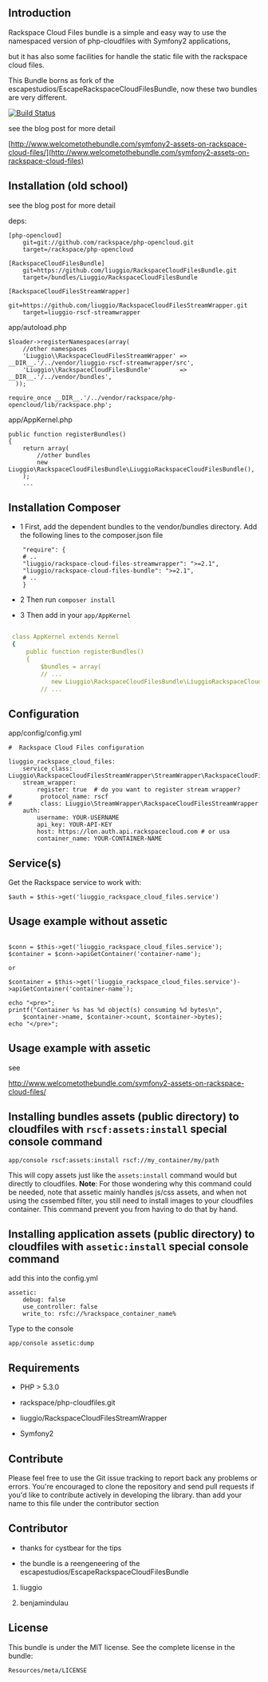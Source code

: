 Introduction
------------


Rackspace Cloud Files bundle is a simple and easy way to use the namespaced version of php-cloudfiles with Symfony2 applications,

but it has also some facilities for handle the static file with the rackspace cloud files.

This Bundle borns as fork of the escapestudios/EscapeRackspaceCloudFilesBundle, now these two bundles are very different.

[![Build Status](https://secure.travis-ci.org/liuggio/RackspaceCloudFilesBundle.png)](http://travis-ci.org/liuggio/RackspaceCloudFilesBundle)


see the blog post for more detail

[http://www.welcometothebundle.com/symfony2-assets-on-rackspace-cloud-files/](http://www.welcometothebundle.com/symfony2-assets-on-rackspace-cloud-files)


Installation (old school)
-------------------------------

see the blog post for more detail

deps:

```
[php-opencloud]
    git=git://github.com/rackspace/php-opencloud.git
    target=/rackspace/php-opencloud

[RackspaceCloudFilesBundle]
    git=https://github.com/liuggio/RackspaceCloudFilesBundle.git
    target=/bundles/Liuggio/RackspaceCloudFilesBundle

[RackspaceCloudFilesStreamWrapper]
    git=https://github.com/liuggio/RackspaceCloudFilesStreamWrapper.git
    target=liuggio-rscf-streamwrapper

```

app/autoload.php

```
$loader->registerNamespaces(array(
    //other namespaces
    'Liuggio\\RackspaceCloudFilesStreamWrapper' =>  __DIR__.'/../vendor/liuggio-rscf-streamwrapper/src',
    'Liuggio\\RackspaceCloudFilesBundle'        =>  __DIR__.'/../vendor/bundles',
  ));

require_once __DIR__.'/../vendor/rackspace/php-opencloud/lib/rackspace.php';
```

app/AppKernel.php

```
public function registerBundles()
{
    return array(
        //other bundles
        new Liuggio\RackspaceCloudFilesBundle\LiuggioRackspaceCloudFilesBundle(),
    );
    ...
```

Installation Composer
-------------------------------

* 1 First, add the dependent bundles to the vendor/bundles directory. Add the following lines to the composer.json file

```
    "require": {
    # ..
    "liuggio/rackspace-cloud-files-streamwrapper": ">=2.1",
    "liuggio/rackspace-cloud-files-bundle": ">=2.1",
    # ..
    }
```

* 2 Then run `composer install`


* 3 Then add in your `app/AppKernel`

``` yaml

 class AppKernel extends Kernel
 {
     public function registerBundles()
     {
         $bundles = array(
         // ...
            new Liuggio\RackspaceCloudFilesBundle\LiuggioRackspaceCloudFilesBundle(),
         // ...

```


## Configuration

app/config/config.yml

```
#  Rackspace Cloud Files configuration

liuggio_rackspace_cloud_files:
    service_class: Liuggio\RackspaceCloudFilesStreamWrapper\StreamWrapper\RackspaceCloudFilesStreamWrapper
    stream_wrapper:
        register: true  # do you want to register stream wrapper?
#        protocol_name: rscf
#        class: Liuggio\StreamWrapper\RackspaceCloudFilesStreamWrapper
    auth:
        username: YOUR-USERNAME
        api_key: YOUR-API-KEY
        host: https://lon.auth.api.rackspacecloud.com # or usa
        container_name: YOUR-CONTAINER-NAME
```

## Service(s)

Get the Rackspace service to work with:

```
$auth = $this->get('liuggio_rackspace_cloud_files.service')

```

## Usage example without assetic

```

$conn = $this->get('liuggio_rackspace_cloud_files.service');
$container = $conn->apiGetContainer('container-name');

or

$container = $this->get('liuggio_rackspace_cloud_files.service')->apiGetContainer('container-name');

echo "<pre>";
printf("Container %s has %d object(s) consuming %d bytes\n",
    $container->name, $container->count, $container->bytes);
echo "</pre>";
```


## Usage example with assetic


see

http://www.welcometothebundle.com/symfony2-assets-on-rackspace-cloud-files/


## Installing bundles assets (public directory) to cloudfiles with `rscf:assets:install` special console command

```
app/console rscf:assets:install rscf://my_container/my/path
```

This will copy assets just like the `assets:install` command would but directly to cloudfiles.
**Note**: For those wondering why this command could be needed, note that assetic mainly handles js/css assets, and when
 not using the cssembed filter, you still need to install images to your cloudfiles container. This command prevent you
 from having to do that by hand.


## Installing application assets (public directory) to cloudfiles with `assetic:install` special console command

add this into the config.yml

```
assetic:
    debug: false
    use_controller: false
    write_to: rsfc://%rackspace_container_name%
```

Type to the console

```
app/console assetic:dump
```

Requirements
------------

- PHP > 5.3.0

- rackspace/php-cloudfiles.git

- liuggio/RackspaceCloudFilesStreamWrapper

- Symfony2


Contribute
----------

Please feel free to use the Git issue tracking to report back any problems or errors. You're encouraged to clone the repository and send pull requests if you'd like to contribute actively in developing the library.
than add your name to this file under the contributor section



Contributor
------------

- thanks for cystbear for the tips

- the bundle is a reengeneering of the escapestudios/EscapeRackspaceCloudFilesBundle


1. liuggio

2. benjamindulau


License
-------

This bundle is under the MIT license. See the complete license in the bundle:

    Resources/meta/LICENSE
